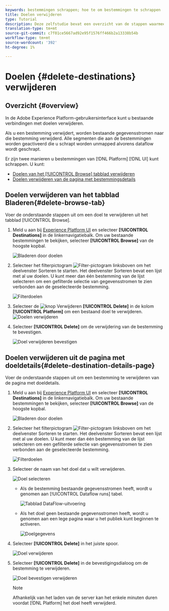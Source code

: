 ```yaml
---
keywords: bestemmingen schrappen; hoe te om bestemmingen te schrappen
title: Doelen verwijderen
type: Tutorial
description: Deze zelfstudie bevat een overzicht van de stappen waarmee een bestaand doel in de gebruikersinterface van Adobe Experience Platform kan worden verwijderd
translation-type: tm+mt
source-git-commit: c7f01ce5667ad92e95f1576ff466b2a13338b54b
workflow-type: tm+mt
source-wordcount: '392'
ht-degree: 1%

---
```



# Doelen {#delete-destinations} verwijderen

## Overzicht {#overview}

In de Adobe Experience Platform-gebruikersinterface kunt u bestaande verbindingen met doelen verwijderen.

Als u een bestemming verwijdert, worden bestaande gegevensstromen naar die bestemming verwijderd. Alle segmenten die aan de bestemmingen worden geactiveerd die u schrapt worden unmapped alvorens dataflow wordt geschrapt.

Er zijn twee manieren u bestemmingen van [!DNL Platform] [!DNL UI] kunt schrappen. U kunt:

* [Doelen van het  [!UICONTROL Browse] tabblad verwijderen](#delete-browse-tab)
* [Doelen verwijderen van de pagina met bestemmingsdetails](#delete-destination-details-page)

## Doelen verwijderen van het tabblad Bladeren{#delete-browse-tab}

Voer de onderstaande stappen uit om een doel te verwijderen uit het tabblad [!UICONTROL Browse].

1. Meld u aan bij [Experience Platform UI](https://platform.adobe.com/) en selecteer **[!UICONTROL Destinations]** in de linkernavigatiebalk. Om uw bestaande bestemmingen te bekijken, selecteer **[!UICONTROL Browse]** van de hoogste kopbal.

   ![Bladeren door doelen](../assets/ui/delete-destinations/browse-destinations.png)

2. Selecteer het filterpictogram ![Filter-pictogram](../assets/ui/delete-destinations/filter.png) linksboven om het deelvenster Sorteren te starten. Het deelvenster Sorteren bevat een lijst met al uw doelen. U kunt meer dan één bestemming van de lijst selecteren om een gefilterde selectie van gegevensstromen te zien verbonden aan de geselecteerde bestemming.

   ![Filterdoelen](../assets/ui/delete-destinations/filter-destinations.png)

3. Selecteer de ![knop Verwijderen](../assets/ui/delete-destinations/delete-icon.png) **[!UICONTROL Delete]** in de kolom **[!UICONTROL Platform]** om een bestaand doel te verwijderen.
   ![Doelen verwijderen](../assets/ui/delete-destinations/delete-destinations.png)

4. Selecteer **[!UICONTROL Delete]** om de verwijdering van de bestemming te bevestigen.

   ![Doel verwijderen bevestigen](../assets/ui/delete-destinations/delete-destinations-confirm.png)


## Doelen verwijderen uit de pagina met doeldetails{#delete-destination-details-page}

Voer de onderstaande stappen uit om een bestemming te verwijderen van de pagina met doeldetails.

1. Meld u aan bij [Experience Platform UI](https://platform.adobe.com/) en selecteer **[!UICONTROL Destinations]** in de linkernavigatiebalk. Om uw bestaande bestemmingen te bekijken, selecteer **[!UICONTROL Browse]** van de hoogste kopbal.

   ![Bladeren door doelen](../assets/ui/delete-destinations/browse-destinations.png)

2. Selecteer het filterpictogram ![Filter-pictogram](../assets/ui/delete-destinations/filter.png) linksboven om het deelvenster Sorteren te starten. Het deelvenster Sorteren bevat een lijst met al uw doelen. U kunt meer dan één bestemming van de lijst selecteren om een gefilterde selectie van gegevensstromen te zien verbonden aan de geselecteerde bestemming.

   ![Filterdoelen](../assets/ui/delete-destinations/filter-destinations.png)

3. Selecteer de naam van het doel dat u wilt verwijderen.

   ![Doel selecteren](../assets/ui/delete-destinations/delete-destination-select.png)

   * Als de bestemming bestaande gegevensstromen heeft, wordt u genomen aan [!UICONTROL Dataflow runs] tabel.

      ![Tabblad DataFlow-uitvoering](../assets/ui/delete-destinations/destination-details-dataflows.png)

   * Als het doel geen bestaande gegevensstromen heeft, wordt u genomen aan een lege pagina waar u het publiek kunt beginnen te activeren.

      ![Doelgegevens](../assets/ui/delete-destinations/destination-details-empty.png)


4. Selecteer **[!UICONTROL Delete]** in het juiste spoor.

   ![Doel verwijderen](../assets/ui/delete-destinations/delete-destinations-button.png)

5. Selecteer **[!UICONTROL Delete]** in de bevestigingsdialoog om de bestemming te verwijderen.

   ![Doel bevestigen verwijderen](..//assets/ui/delete-destinations/delete-destinations-delete.png)

   >[!NOTE]
   >
   >Afhankelijk van het laden van de server kan het enkele minuten duren voordat [!DNL Platform] het doel heeft verwijderd.